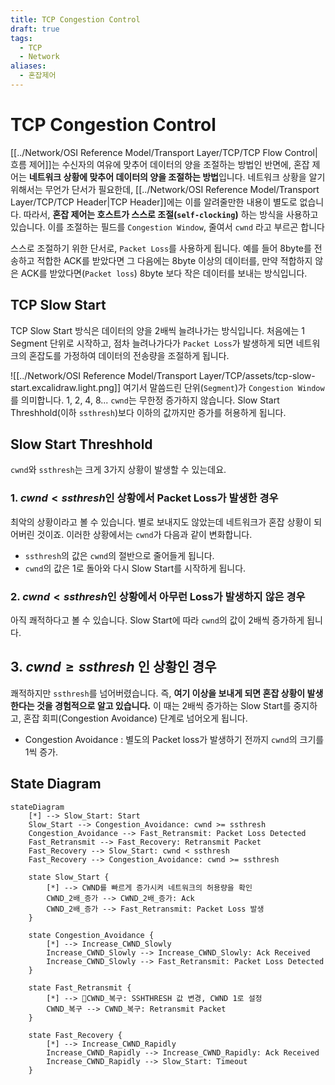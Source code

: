 ```yaml
---
title: TCP Congestion Control
draft: true
tags:
  - TCP
  - Network
aliases:
  - 혼잡제어
---
```

# TCP Congestion Control
[[../Network/OSI Reference Model/Transport Layer/TCP/TCP Flow Control|흐름 제어]]는 수신자의 여유에 맞추어 데이터의 양을 조절하는 방법인 반면에, 혼잡 제어는 **네트워크 상황에 맞추어 데이터의 양을 조절하는 방법**입니다. 네트워크 상황을 알기 위해서는 무언가 단서가 필요한데, [[../Network/OSI Reference Model/Transport Layer/TCP/TCP Header|TCP Header]]에는 이를 알려줄만한 내용이 별도로 없습니다. 따라서, **혼잡 제어는  호스트가 스스로 조절(`self-clocking`)** 하는 방식을 사용하고 있습니다. 이를 조절하는 필드를 `Congestion Window`, 줄여서 `cwnd` 라고 부르곤 합니다

스스로 조절하기 위한 단서로, `Packet Loss`를 사용하게 됩니다. 예를 들어 8byte를 전송하고 적합한 ACK를 받았다면 그 다음에는 8byte 이상의 데이터를, 만약 적합하지 않은 ACK를 받았다면(`Packet loss`) 8byte 보다 작은 데이터를 보내는 방식입니다. 

## TCP Slow Start 
TCP Slow Start 방식은 데이터의 양을 2배씩 늘려나가는 방식입니다. 처음에는 1 Segment 단위로 시작하고, 점차 늘려나가다가 `Packet Loss`가 발생하게 되면 네트워크의 혼잡도를 가정하여 데이터의 전송량을 조절하게 됩니다. 

![[../Network/OSI Reference Model/Transport Layer/TCP/assets/tcp-slow-start.excalidraw.light.png]]
여기서 말씀드린 단위(`Segment`)가 `Congestion Window`를 의미합니다. 1, 2, 4, 8... `cwnd`는 무한정 증가하지 않습니다. Slow Start Threshhold(이하 `ssthresh`)보다 이하의 값까지만 증가를 허용하게 됩니다. 

## Slow Start Threshhold 
`cwnd`와 `ssthresh`는 크게 3가지 상황이 발생할 수 있는데요.

### 1.  $cwnd \lt ssthresh$인 상황에서 Packet Loss가 발생한 경우 
최악의 상황이라고 볼 수 있습니다. 별로 보내지도 않았는데 네트워크가 혼잡 상황이 되어버린 것이죠. 이러한 상황에서는 `cwnd`가 다음과 같이 변화합니다. 
- `ssthresh`의 값은 `cwnd`의 절반으로 줄어들게 됩니다. 
- `cwnd`의 값은 1로 돌아와 다시 Slow Start를 시작하게 됩니다. 

### 2.  $cwnd \lt ssthresh$인 상황에서 아무런 Loss가 발생하지 않은 경우
아직 쾌적하다고 볼 수 있습니다. Slow Start에 따라 `cwnd`의 값이 2배씩 증가하게 됩니다. 


## 3. $cwnd \ge ssthresh$ 인 상황인 경우 
쾌적하지만 `ssthresh`를 넘어버렸습니다. 즉, **여기 이상을 보내게 되면 혼잡 상황이 발생한다는 것을 경험적으로 알고 있습니다.** 이 때는 2배씩 증가하는 Slow Start를 중지하고, 혼잡 회피(Congestion Avoidance) 단계로 넘어오게 됩니다. 

- Congestion Avoidance : 별도의 Packet loss가 발생하기 전까지 `cwnd`의 크기를 1씩 증가. 



## State Diagram 

```mermaid 
stateDiagram
    [*] --> Slow_Start: Start
    Slow_Start --> Congestion_Avoidance: cwnd >= ssthresh
    Congestion_Avoidance --> Fast_Retransmit: Packet Loss Detected
    Fast_Retransmit --> Fast_Recovery: Retransmit Packet
    Fast_Recovery --> Slow_Start: cwnd < ssthresh
    Fast_Recovery --> Congestion_Avoidance: cwnd >= ssthresh

    state Slow_Start {
        [*] --> CWND를 빠르게 증가시켜 네트워크의 허용량을 확인
        CWND_2배_증가 --> CWND_2배_증가: Ack
        CWND_2배_증가 --> Fast_Retransmit: Packet Loss 발생
    }

    state Congestion_Avoidance {
        [*] --> Increase_CWND_Slowly
        Increase_CWND_Slowly --> Increase_CWND_Slowly: Ack Received
        Increase_CWND_Slowly --> Fast_Retransmit: Packet Loss Detected
    }

    state Fast_Retransmit {
        [*] --> CWND_복구: SSHTHRESH 값 변경, CWND 1로 설정
        CWND_복구 --> CWND_복구: Retransmit Packet
    }

    state Fast_Recovery {
        [*] --> Increase_CWND_Rapidly
        Increase_CWND_Rapidly --> Increase_CWND_Rapidly: Ack Received
        Increase_CWND_Rapidly --> Slow_Start: Timeout
    }
```
